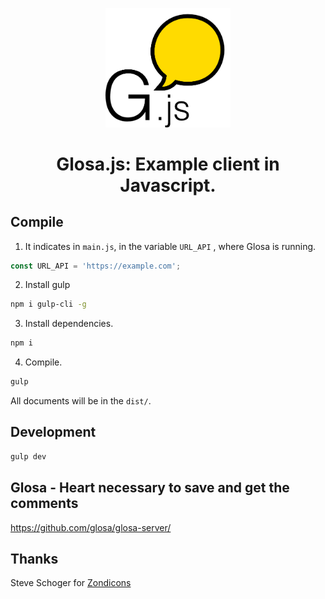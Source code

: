 <p align="center">
  <img src="media/logo.png" alt="logo" width="200"> 
</p>
<h1 align="center">Glosa.js: Example client in Javascript.</h1>

## Compile

1) It indicates in `main.js`, in the variable `URL_API` , where Glosa is running.

``` javascript
const URL_API = 'https://example.com';
```

2) Install gulp

``` sh
npm i gulp-cli -g
```

3) Install dependencies.

``` sh
npm i
```

4) Compile.

``` sh
gulp
```

All documents will be in the `dist/`.

## Development

``` sh
gulp dev
```

## Glosa - Heart necessary to save and get the comments

https://github.com/glosa/glosa-server/

## Thanks

Steve Schoger for [Zondicons](http://www.zondicons.com/)
